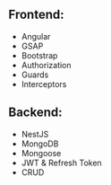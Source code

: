 ## Frontend:
- Angular
- GSAP
- Bootstrap
- Authorization
- Guards
- Interceptors

## Backend:
- NestJS
- MongoDB
- Mongoose
- JWT & Refresh Token
- CRUD